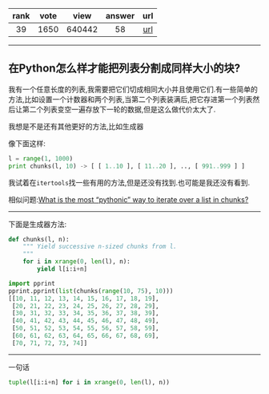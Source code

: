 
| rank | vote | view | answer | url |
|:-:|:-:|:-:|:-:|:-:|
|39|1650|640442|58| [url](http://stackoverflow.com/questions/312443/how-do-you-split-a-list-into-evenly-sized-chunks) |
***

## 在Python怎么样才能把列表分割成同样大小的块?

我有一个任意长度的列表,我需要把它们切成相同大小并且使用它们.有一些简单的方法,比如设置一个计数器和两个列表,当第二个列表装满后,把它存进第一个列表然后让第二个列表变空一遍存放下一轮的数据,但是这么做代价太大了.

我想是不是还有其他更好的方法,比如生成器

像下面这样:

```python
l = range(1, 1000)
print chunks(l, 10) -> [ [ 1..10 ], [ 11..20 ], .., [ 991..999 ] ]
```

我试着在`itertools`找一些有用的方法,但是还没有找到.也可能是我还没有看到.

相似问题:[What is the most “pythonic” way to iterate over a list in chunks?]()

***

下面是生成器方法:

```python
def chunks(l, n):
    """ Yield successive n-sized chunks from l.
    """
    for i in xrange(0, len(l), n):
        yield l[i:i+n]
```

```python
import pprint
pprint.pprint(list(chunks(range(10, 75), 10)))
[[10, 11, 12, 13, 14, 15, 16, 17, 18, 19],
 [20, 21, 22, 23, 24, 25, 26, 27, 28, 29],
 [30, 31, 32, 33, 34, 35, 36, 37, 38, 39],
 [40, 41, 42, 43, 44, 45, 46, 47, 48, 49],
 [50, 51, 52, 53, 54, 55, 56, 57, 58, 59],
 [60, 61, 62, 63, 64, 65, 66, 67, 68, 69],
 [70, 71, 72, 73, 74]]
```

***

一句话

```python
tuple(l[i:i+n] for i in xrange(0, len(l), n))
```